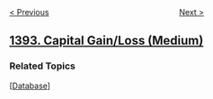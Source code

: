 <!--|This file generated by command(leetcode description); DO NOT EDIT.    |-->
<!--+----------------------------------------------------------------------+-->
<!--|@author    openset <openset.wang@gmail.com>                           |-->
<!--|@link      https://github.com/openset                                 |-->
<!--|@home      https://github.com/openset/leetcode                        |-->
<!--+----------------------------------------------------------------------+-->

[< Previous](../longest-happy-prefix "Longest Happy Prefix")
　　　　　　　　　　　　　　　　
[Next >](../find-lucky-integer-in-an-array "Find Lucky Integer in an Array")

## [1393. Capital Gain/Loss (Medium)](https://leetcode.com/problems/capital-gainloss "股票的资本损益")



### Related Topics
  [[Database](../../tag/database/README.md)]
